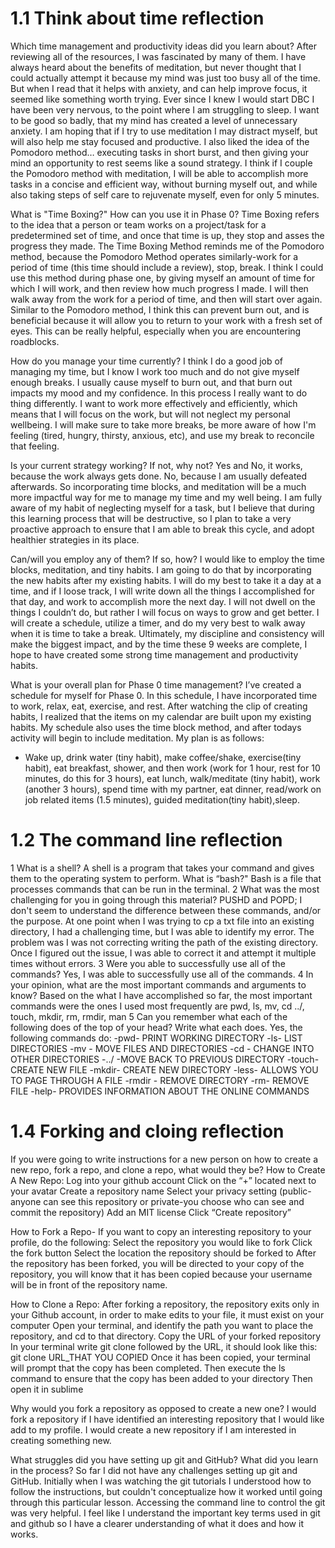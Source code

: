# 1.1 Think about time reflection

Which time management and productivity ideas did you learn about?
After reviewing all of the resources, I was fascinated by many of them. I have always heard about the benefits of meditation, but never thought that I could actually attempt it because my mind was just too busy all of the time. But when I read that it helps with anxiety, and can help improve focus, it seemed like something worth trying. Ever since I knew I would start DBC I have been very nervous, to the point where I am struggling to sleep. I want to be good so badly, that my mind has created a level of unnecessary anxiety. I am hoping that if I try to use meditation I may distract myself, but will also help me stay focused and productive. I also liked the idea of the Pomodoro method… executing tasks in short burst, and then giving your mind an opportunity to rest seems like a sound strategy. I think if I couple the Pomodoro method with meditation, I will be able to accomplish more tasks in a concise and efficient way, without burning myself out, and while also taking steps of self care to rejuvenate myself, even for only 5 minutes.

What is "Time Boxing?" How can you use it in Phase 0?
Time Boxing refers to the idea that a person or team works on a project/task for a predetermined set of time, and once that time is up, they stop and asses the progress they made. The Time Boxing Method reminds me of the Pomodoro method, because the Pomodoro Method operates similarly-work for a period of time (this time should include a review), stop, break. I think I could use this method during phase one, by giving myself an amount of time for which I will work, and then review how much progress I made. I will then walk away from the work for a period of time, and then will start over again. Similar to the Pomodoro method, I think this can prevent burn out, and is beneficial because it will allow you to return to your work with a fresh set of eyes. This can be really helpful, especially when you are encountering roadblocks.

How do you manage your time currently?
I think I do a good job of managing my time, but I know I work too much and do not give myself enough breaks. I usually cause myself to burn out, and that burn out impacts my mood and my confidence. In this process I really want to do thing differently. I want to work more effectively and efficiently, which means that I will focus on the work, but will not neglect my personal wellbeing. I will make sure to take more breaks, be more aware of how I'm feeling (tired, hungry, thirsty, anxious, etc), and use my break to reconcile that feeling.



Is your current strategy working? If not, why not?
Yes and No, it works, because the work always gets done. No, because I am usually defeated afterwards. So incorporating time blocks, and meditation will be a much more impactful way for me to manage my time and my well being. I am fully aware of my habit of neglecting myself for a task, but I believe that during this learning process that will be destructive, so I plan to take a very proactive approach to ensure that I am able to break this cycle, and adopt healthier strategies in its place.



 Can/will you employ any of them? If so, how?
I would like to employ the time blocks, meditation, and tiny habits. I am going to do that by incorporating the new habits after my existing habits. I will do my best to take it a day at a time, and if I loose track, I will write down all the things I accomplished for that day, and work to accomplish more the next day. I will not dwell on the things I couldn’t do, but rather I will focus on ways to grow and get better. I will create a schedule, utilize a timer, and do my very best to walk away when it is time to take a break. Ultimately, my discipline and consistency will make the biggest impact, and by the time these 9 weeks are complete, I hope to have created some strong time management and productivity habits.



 What is your overall plan for Phase 0 time management?
I’ve created a schedule for myself for Phase 0. In this schedule, I have incorporated time to work, relax, eat, exercise, and rest. After watching the clip of creating habits, I realized that the items on my calendar are built upon my existing habits. My schedule also uses the time block method, and after todays activity will begin to include meditation. My plan is as follows:
* Wake up, drink water (tiny habit), make coffee/shake, exercise(tiny habit), eat breakfast, shower, and then work (work for 1 hour, rest for 10 minutes, do this for 3 hours), eat lunch, walk/meditate (tiny habit), work (another 3 hours), spend time with my partner, eat dinner, read/work on job related items (1.5 minutes), guided meditation(tiny habit),sleep.
# 1.2 The command line reflection

1 What is a shell? A shell is a program that takes your command and gives them to the operating system to perform.
What is “bash?" Bash is a file that processes commands that can be run in the terminal.
2 What was the most challenging for you in going through this material? PUSHD and POPD; I don't seem to understand the difference between these commands, and/or the purpose. At one point when I was trying to cp a txt file into an existing directory, I had a challenging time, but I was able to identify my error. The problem was I was not correcting writing the path of the existing directory. Once I figured out the issue, I was able to correct it and attempt it multiple times without errors.
3 Were you able to successfully use all of the commands? Yes, I was able to successfully use all of the commands.
4 In your opinion, what are the most important commands and arguments to know? Based on the what I have accomplished so far, the most important commands were the ones I used most frequently are pwd, ls, mv, cd ../, touch, mkdir, rm, rmdir, man
5 Can you remember what each of the following does of the top of your head? Write what each does. Yes, the following commands do:
-pwd- PRINT WORKING DIRECTORY
-ls- LIST DIRECTORIES
-mv - MOVE FILES AND DIRECTORIES
-cd - CHANGE INTO OTHER DIRECTORIES
-../ -MOVE BACK TO PREVIOUS DIRECTORY
-touch- CREATE NEW FILE
-mkdir- CREATE NEW DIRECTORY
-less- ALLOWS YOU TO PAGE THROUGH A FILE
-rmdir - REMOVE DIRECTORY
-rm- REMOVE FILE
-help- PROVIDES INFORMATION ABOUT THE ONLINE COMMANDS

# 1.4 Forking and cloing reflection

If you were going to write instructions for a new person on how to create a new repo, fork a repo, and clone a repo, what would they be?
How to Create A New Repo:
Log into your github account
Click on the “+” located next to your avatar
Create a repository name
Select your privacy setting (public- anyone can see this repository or private-you choose who can see and commit the repository)
Add an MIT license
Click “Create repository”

How to Fork a Repo- If you want to copy an interesting repository to your profile, do the following:
Select the repository you would like to fork
Click the fork button
Select the location the repository should be forked to
After the repository has been forked, you will be directed to your copy of the repository, you will know that it has been copied because your username will be in front of the repository name.

How to Clone a Repo:
After forking a repository, the repository exits only in your Github account, in order to make edits to your file, it must exist on your computer
Open your terminal, and identify the path you want to place the repository, and cd to that directory.
Copy the URL of your forked repository
In your terminal write git clone followed by the URL, it should look like this:
git clone URL_THAT YOU COPIED
Once it has been copied, your terminal will prompt that the copy has been completed.
Then execute the ls command to ensure that the copy has been added to your directory
Then open it in sublime



Why would you fork a repository as opposed to create a new one?
I would fork a repository if I have identified an interesting repository that I would like add to my profile. I would create a new repository if I am interested in creating something new.

What struggles did you have setting up git and GitHub? What did you learn in the process?
So far I did not have any challenges setting up git and GitHub. Initially when I was watching the git tutorials I understood how to follow the instructions, but couldn't conceptualize how it worked until going through this particular lesson. Accessing the command line to control the git was very helpful. I feel like I understand the important key terms used in git and github so I have a clearer understanding of what it does and how it works.